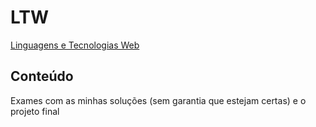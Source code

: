 # LTW
[Linguagens e Tecnologias Web](https://sigarra.up.pt/feup/pt/ucurr_geral.ficha_uc_view?pv_ocorrencia_id=436447)

## Conteúdo
Exames com as minhas soluções (sem garantia que estejam certas) e o projeto final

